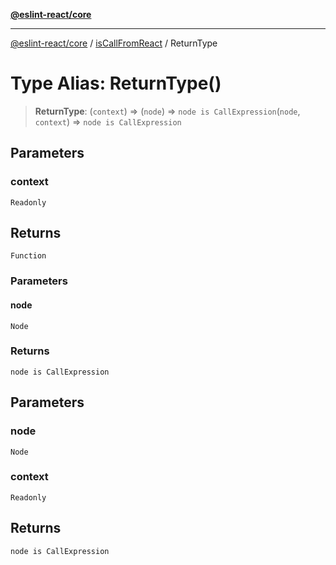 [**@eslint-react/core**](../../../README.md)

***

[@eslint-react/core](../../../README.md) / [isCallFromReact](../README.md) / ReturnType

# Type Alias: ReturnType()

> **ReturnType**: (`context`) => (`node`) => `node is CallExpression`(`node`, `context`) => `node is CallExpression`

## Parameters

### context

`Readonly`

## Returns

`Function`

### Parameters

#### node

`Node`

### Returns

`node is CallExpression`

## Parameters

### node

`Node`

### context

`Readonly`

## Returns

`node is CallExpression`

